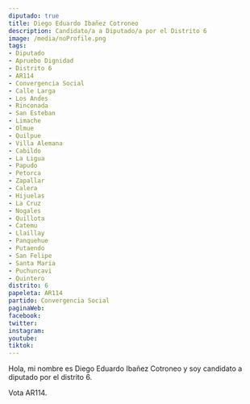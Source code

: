```yaml
---
diputado: true
title: Diego Eduardo Ibañez Cotroneo
description: Candidato/a a Diputado/a por el Distrito 6
image: /media/noProfile.png
tags:
- Diputado
- Apruebo Dignidad
- Distrito 6
- AR114
- Convergencia Social
- Calle Larga
- Los Andes
- Rinconada
- San Esteban
- Limache
- Olmue
- Quilpue
- Villa Alemana
- Cabildo
- La Ligua
- Papudo
- Petorca
- Zapallar
- Calera
- Hijuelas
- La Cruz
- Nogales
- Quillota
- Catemu
- Llaillay
- Panquehue
- Putaendo
- San Felipe
- Santa Maria
- Puchuncavi
- Quintero
distrito: 6
papeleta: AR114
partido: Convergencia Social
paginaWeb:
facebook:
twitter:
instagram:
youtube:
tiktok:
---
```

Hola, mi nombre es Diego Eduardo Ibañez Cotroneo y soy candidato a diputado por el distrito 6.

Vota AR114.